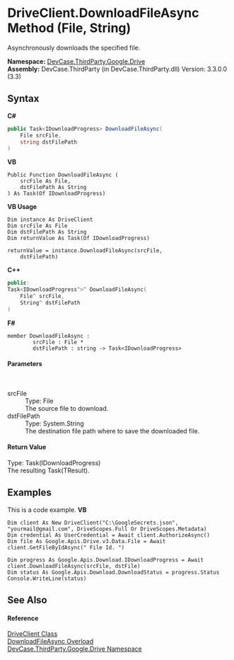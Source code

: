 # DriveClient.DownloadFileAsync Method (File, String)
 

Asynchronously downloads the specified file.

**Namespace:**&nbsp;<a href="N_DevCase_ThirdParty_Google_Drive">DevCase.ThirdParty.Google.Drive</a><br />**Assembly:**&nbsp;DevCase.ThirdParty (in DevCase.ThirdParty.dll) Version: 3.3.0.0 (3.3)

## Syntax

**C#**<br />
``` C#
public Task<IDownloadProgress> DownloadFileAsync(
	File srcFile,
	string dstFilePath
)
```

**VB**<br />
``` VB
Public Function DownloadFileAsync ( 
	srcFile As File,
	dstFilePath As String
) As Task(Of IDownloadProgress)
```

**VB Usage**<br />
``` VB Usage
Dim instance As DriveClient
Dim srcFile As File
Dim dstFilePath As String
Dim returnValue As Task(Of IDownloadProgress)

returnValue = instance.DownloadFileAsync(srcFile, 
	dstFilePath)
```

**C++**<br />
``` C++
public:
Task<IDownloadProgress^>^ DownloadFileAsync(
	File^ srcFile, 
	String^ dstFilePath
)
```

**F#**<br />
``` F#
member DownloadFileAsync : 
        srcFile : File * 
        dstFilePath : string -> Task<IDownloadProgress> 

```


#### Parameters
&nbsp;<dl><dt>srcFile</dt><dd>Type: File<br />The source file to download.</dd><dt>dstFilePath</dt><dd>Type: System.String<br />The destination file path where to save the downloaded file.</dd></dl>

#### Return Value
Type: Task(IDownloadProgress)<br />The resulting Task(TResult).

## Examples
This is a code example. 
**VB**<br />
``` VB
Dim client As New DriveClient("C:\GoogleSecrets.json", "yourmail@gmail.com", DriveScopes.Full Or DriveScopes.Metadata)
Dim credential As UserCredential = Await client.AuthorizeAsync()
Dim file As Google.Apis.Drive.v3.Data.File = Await client.GetFileByIdAsync(" File Id. ")

Dim progress As Google.Apis.Download.IDownloadProgress = Await client.DownloadFileAsync(srcFile, dstFile)
Dim status As Google.Apis.Download.DownloadStatus = progress.Status
Console.WriteLine(status)
```


## See Also


#### Reference
<a href="T_DevCase_ThirdParty_Google_Drive_DriveClient">DriveClient Class</a><br /><a href="Overload_DevCase_ThirdParty_Google_Drive_DriveClient_DownloadFileAsync">DownloadFileAsync Overload</a><br /><a href="N_DevCase_ThirdParty_Google_Drive">DevCase.ThirdParty.Google.Drive Namespace</a><br />